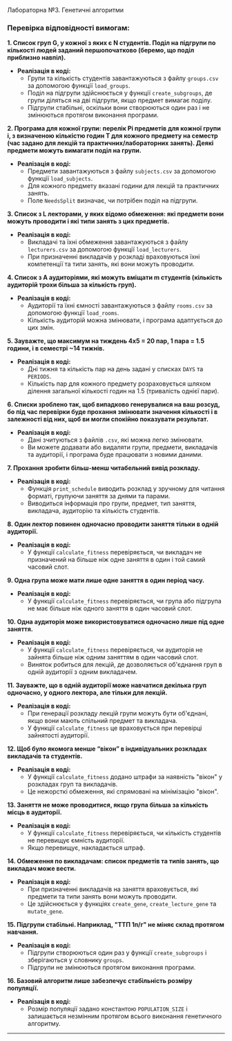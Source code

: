 Лабораторна №3. Генетичні алгоритми

### **Перевірка відповідності вимогам:**

**1. Список груп G, у кожної з яких є N студентів. Поділ на підгрупи по кількості людей заданий першопочатково (беремо, що поділ приблизно навпіл).**

- **Реалізація в коді:**
  - Групи та кількість студентів завантажуються з файлу `groups.csv` за допомогою функції `load_groups`.
  - Поділ на підгрупи здійснюється у функції `create_subgroups`, де групи діляться на дві підгрупи, якщо предмет вимагає поділу.
  - Підгрупи стабільні, оскільки вони створюються один раз і не змінюються протягом виконання програми.

**2. Програма для кожної групи: перелік Pi предметів для кожної групи i, з визначеною кількістю годин T для кожного предмету на семестр (час задано для лекцій та практичних/лабораторних занять). Деякі предмети можуть вимагати поділ на групи.**

- **Реалізація в коді:**
  - Предмети завантажуються з файлу `subjects.csv` за допомогою функції `load_subjects`.
  - Для кожного предмету вказані години для лекцій та практичних занять.
  - Поле `NeedsSplit` визначає, чи потрібен поділ на підгрупи.

**3. Список з L лекторами, у яких відомо обмеження: які предмети вони можуть проводити і які типи занять з цих предметів.**

- **Реалізація в коді:**
  - Викладачі та їхні обмеження завантажуються з файлу `lecturers.csv` за допомогою функції `load_lecturers`.
  - При призначенні викладачів у розкладі враховуються їхні компетенції та типи занять, які вони можуть проводити.

**4. Список з A аудиторіями, які можуть вміщати m студентів (кількість аудиторій трохи більша за кількість груп).**

- **Реалізація в коді:**
  - Аудиторії та їхні ємності завантажуються з файлу `rooms.csv` за допомогою функції `load_rooms`.
  - Кількість аудиторій можна змінювати, і програма адаптується до цих змін.

**5. Зауважте, що максимум на тиждень 4х5 = 20 пар, 1 пара = 1.5 години, і в семестрі ~14 тижнів.**

- **Реалізація в коді:**
  - Дні тижня та кількість пар на день задані у списках `DAYS` та `PERIODS`.
  - Кількість пар для кожного предмету розраховується шляхом ділення загальної кількості годин на 1.5 (тривалість однієї пари).

**6. Списки зроблено так, щоб випадково генерувалися на ваш розсуд, бо під час перевірки буде прохання змінювати значення кількості і в залежності від них, щоб ви могли спокійно показувати результат.**

- **Реалізація в коді:**
  - Дані зчитуються з файлів `.csv`, які можна легко змінювати.
  - Ви можете додавати або видаляти групи, предмети, викладачів та аудиторії, і програма буде працювати з новими даними.

**7. Прохання зробити більш-менш читабельний вивід розкладу.**

- **Реалізація в коді:**
  - Функція `print_schedule` виводить розклад у зручному для читання форматі, групуючи заняття за днями та парами.
  - Виводиться інформація про групи, предмет, тип заняття, викладача, аудиторію та кількість студентів.

**8. Один лектор повинен одночасно проводити заняття тільки в одній аудиторії.**

- **Реалізація в коді:**
  - У функції `calculate_fitness` перевіряється, чи викладач не призначений на більше ніж одне заняття в один і той самий часовий слот.

**9. Одна група може мати лише одне заняття в один період часу.**

- **Реалізація в коді:**
  - У функції `calculate_fitness` перевіряється, чи група або підгрупа не має більше ніж одного заняття в один часовий слот.

**10. Одна аудиторія може використовуватися одночасно лише під одне заняття.**

- **Реалізація в коді:**
  - У функції `calculate_fitness` перевіряється, чи аудиторія не зайнята більше ніж одним заняттям в один часовий слот.
  - Виняток робиться для лекцій, де дозволяється об'єднання груп в одній аудиторії з одним викладачем.

**11. Зауважте, що в одній аудиторії може навчатися декілька груп одночасно, у одного лектора, але тільки для лекцій.**

- **Реалізація в коді:**
  - При генерації розкладу лекцій групи можуть бути об'єднані, якщо вони мають спільний предмет та викладача.
  - У функції `calculate_fitness` це враховується при перевірці зайнятості аудиторії.

**12. Щоб було якомога менше “вікон” в індивідуальних розкладах викладачів та студентів.**

- **Реалізація в коді:**
  - У функції `calculate_fitness` додано штрафи за наявність "вікон" у розкладах груп та викладачів.
  - Це нежорсткі обмеження, які спрямовані на мінімізацію "вікон".

**13. Заняття не може проводитися, якщо група більша за кількість місць в аудиторії.**

- **Реалізація в коді:**
  - У функції `calculate_fitness` перевіряється, чи кількість студентів не перевищує ємність аудиторії.
  - Якщо перевищує, накладається штраф.

**14. Обмеження по викладачам: список предметів та типів занять, що викладач може вести.**

- **Реалізація в коді:**
  - При призначенні викладачів на заняття враховується, які предмети та типи занять вони можуть проводити.
  - Це здійснюється у функціях `create_gene`, `create_lecture_gene` та `mutate_gene`.

**15. Підгрупи стабільні. Наприклад, "ТТП 1п/г" не міняє склад протягом навчання.**

- **Реалізація в коді:**
  - Підгрупи створюються один раз у функції `create_subgroups` і зберігаються у словнику `groups`.
  - Підгрупи не змінюються протягом виконання програми.

**16. Базовий алгоритм лише забезпечує стабільність розміру популяції.**

- **Реалізація в коді:**
  - Розмір популяції задано константою `POPULATION_SIZE` і залишається незмінним протягом всього виконання генетичного алгоритму.

---

